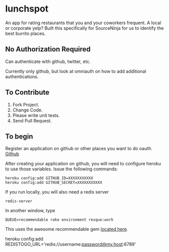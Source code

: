 # lunchspot

An app for rating restaurants that you and your coworkers frequent. A local or corporate yelp? Built this specifically for SourceNinja for us to identify the best burrito places.

## No Authorization Required
Can authenticate with github, twitter, etc.

Currently only github, but look at omniauth on how to add additional authentications.

## To Contribute

1. Fork Project.
2. Change Code.
3. Please write unit tests.
4. Send Pull Request.

## To begin

Register an application on github or other places you want to do oauth.
[Github](https://github.com/account/applications)

After creating your application on github, you will need to configure heroku to use those variables. Issue the following commands:

```
heroku config:add GITHUB_ID=XXXXXXXXXXX
heroku config:add GITHUB_SECRET=XXXXXXXXXXX
```

If you run locally, you will also need a redis server
```
redis-server
```

In another window, type 
```
QUEUE=recommendable rake environment resque:work
```

This uses the awesome recommendable gem [located here](https://github.com/davidcelis/recommendable).

heroku config:add REDISTOGO_URL='redis://username:password@my.host:6789'